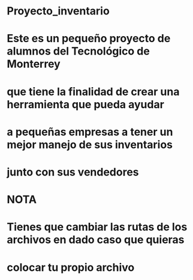 # Proyecto_inventario

# Este es un pequeño proyecto de alumnos del Tecnológico de Monterrey 
# que tiene la finalidad de crear una herramienta que pueda ayudar 
# a pequeñas empresas a tener un mejor manejo de sus inventarios 
# junto con sus vendedores 

# NOTA
# Tienes que cambiar las rutas de los archivos en dado caso que quieras
# colocar tu propio archivo 